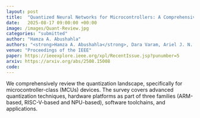 ```yaml
---
layout: post
title:  "Quantized Neural Networks for Microcontrollers: A Comprehensive Review of Methods, Platforms, and Applications"
date:   2025-08-17 09:00:00 +00:00
image: /images/Quant-Review.jpg
categories: "submitted"
author: "Hamza A. Abushahla"
authors: "<strong>Hamza A. Abushahla</strong>, Dara Varam, Ariel J. N. Panopio, and Mohamed I. AlHajri"
venue: "Proceedings of the IEEE"
paper: https://ieeexplore.ieee.org/xpl/RecentIssue.jsp?punumber=5
arxiv: https://arxiv.org/abs/2508.15008
code:
---
```


We comprehensively review the quantization landscape, specifically for microcontroller-class (MCUs) devices. The survey covers advanced quantization techniques, hardware platforms as part of three families (ARM-based, RISC-V-based and NPU-based), software toolchains, and applications.
